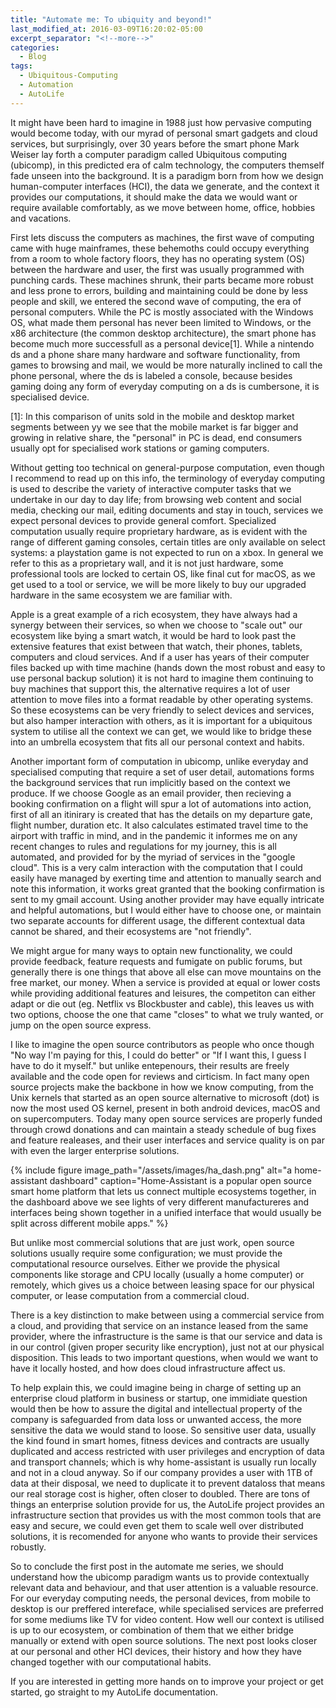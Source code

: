```yaml
---
title: "Automate me: To ubiquity and beyond!"
last_modified_at: 2016-03-09T16:20:02-05:00
excerpt_separator: "<!--more-->"
categories:
  - Blog
tags:
  - Ubiquitous-Computing
  - Automation
  - AutoLife
---
```

It might have been hard to imagine in 1988 just how pervasive computing would become today, with our myrad of personal smart gadgets and cloud services, but surprisingly, over 30 years before the smart phone Mark Weiser lay forth a computer paradigm called Ubiquitous computing (ubicomp), in this predicted era of calm technology, the computers themself fade unseen into the background. It is a paradigm born from how we design human-computer interfaces (HCI), the data we generate, and the context it provides our computations, it should make the data we would want or require available comfortably, as we move between home, office, hobbies and vacations. 

<!--more-->

First lets discuss the computers as machines, the first wave of computing came with huge mainframes, these behemoths could occupy everything from a room to whole factory floors, they has no operating system (OS) between the hardware and user, the first was usually programmed with punching cards. These machines shrunk, their parts became more robust and less prone to errors, building and maintaining could be done by less people and skill, we entered the second wave of computing, the era of personal computers. While the PC is mostly associated with the Windows OS, what made them personal has never been limited to Windows, or the x86 architecture (the common desktop architecture), the smart phone has become much more successfull as a personal device[1]. While a nintendo ds and a phone share many hardware and software functionality, from games to browsing and mail, we would be more naturally inclined to call the phone personal, where the ds is labeled a console, because besides gaming doing any form of everyday computing on a ds is cumbersone, it is specialised device.

[1]: In this comparison of units sold in the mobile and desktop market segments between yy we see that the mobile market is far bigger and growing in relative share, the "personal" in PC is dead, end consumers usually opt for specialised work stations or gaming computers. 

Without getting too technical on general-purpose computation, even though I recommend to read up on this info, the terminology of everyday computing is used to describe the variety of interactive computer tasks that we undertake in our day to day life; from browsing web content and social media, checking our mail, editing documents and stay in touch, services we expect personal devices to provide general comfort. Specialized computation usually require proprietary hardware, as is evident with the range of different gaming consoles, certain titles are only available on select systems: a playstation game is not expected to run on a xbox. In general we refer to this as a proprietary wall, and it is not just hardware, some professional tools are locked to certain OS, like final cut for macOS, as we get used to a tool or service, we will be more likely to buy our upgraded hardware in the same ecosystem we are familiar with. 

Apple is a great example of a rich ecosystem, they have always had a synergy between their services, so when we choose to "scale out" our ecosystem like bying a smart watch, it would be hard to look past the extensive features that exist between that watch, their phones, tablets, computers and cloud services. And if a user has years of their computer files backed up with time machine (hands down the most robust and easy to use personal backup solution) it is not hard to imagine them continuing to buy machines that support this, the alternative requires a lot of user attention to move files into a format readable by other operating systems. So these ecosystems can be very friendly to select devices and services, but also hamper interaction with others, as it is important for a ubiquitous system to utilise all the context we can get, we would like to bridge these into an umbrella ecosystem that fits all our personal context and habits. 

Another important form of computation in ubicomp, unlike everyday and specialised computing that require a set of user detail, automations forms the background services that run implicitly based on the context we produce. If we choose Google as an email provider, then recieving a booking confirmation on a flight will spur a lot of automations into action, first of all an itinirary is created that has the details on my departure gate, flight number, duration etc. It also calculates estimated travel time to the airport with traffic in mind, and in the pandemic it informes me on any recent changes to rules and regulations for my journey, this is all automated, and provided for by the myriad of services in the "google cloud". This is a very calm interaction with the computation that I could easily have managed by exerting time and attention to manually search and note this information, it works great granted that the booking confirmation is sent to my gmail account. Using another provider may have equally intricate and helpful automations, but I would either have to choose one, or maintain two separate accounts for different usage, the different contextual data cannot be shared, and their ecosystems are "not friendly".

We might argue for many ways to optain new functionality, we could provide feedback, feature requests and fumigate on public forums, but generally there is one things that above all else can move mountains on the free market, our money. When a service is provided at equal or lower costs while providing additional features and leisures, the competiton can either adapt or die out (eg. Netflix vs Blockbuster and cable), this leaves us with two options, choose the one that came "closes" to what we truly wanted, or jump on the open source express.

I like to imagine the open source contributors as people who once though "No way I'm paying for this, I could do better" or "If I want this, I guess I have to do it myself." but unlike entepenours, their results are freely available and the code open for reviews and cirticism. In fact many open source projects make the backbone in how we know computing, from the Unix kernels that started as an open source alternative to microsoft (dot) is now the most used OS kernel, present in both android devices, macOS and on supercomputers. Today many open source services are properly funded through crowd donations and can maintain a steady schedule of bug fixes and feature realeases, and their user interfaces and service quality is on par with even the larger enterprise solutions.

{% include figure image_path="/assets/images/ha_dash.png" alt="a home-assistant dashboard" caption="Home-Assistant is a popular open source smart home platform that lets us connect multiple ecosystems together, in the dashboard above we see lights of very different manufactureres and interfaces being shown together in a unified interface that would usually be split across different mobile apps." %}

 But unlike most commercial solutions that are just work, open source solutions usually require some configuration; we must provide the computational resource ourselves. Either we provide the physical components like storage and CPU locally (usually a home computer) or remotely, which gives us a choice between leasing space for our physical computer, or lease computation from a commercial cloud.

There is a key distinction to make between using a commercial service from a cloud, and providing that service on an instance leased from the same provider, where the infrastructure is the same is that our service and data is in our control (given proper security like encryption), just not at our physical disposition. This leads to two important questions, when would we want to have it locally hosted, and how does cloud infrastructure affect us.

To help explain this, we could imagine being in charge of setting up an enterprise cloud platform in business or startup, one immidiate question would then be how to assure the digital and intellectual property of the company is safeguarded from data loss or unwanted access, the more sensitive the data we would stand to loose. So sensitive user data, usually the kind found in smart homes, fitness devices and contracts are usually duplicated and access restricted with user privileges and encryption of data and transport channels; which is why home-assistant is usually run locally and not in a cloud anyway. So if our company provides a user with 1TB of data at their disposal, we need to duplicate it to prevent dataloss that means our real storage cost is higher, often closer to doubled. There are tons of things an enterprise solution provide for us, the AutoLife project provides an infrastructure section that provides us with the most common tools that are easy and secure, we could even get them to scale well over distributed solutions, it is recomended for anyone who wants to provide their services robustly.

So to conclude the first post in the automate me series, we should understand how the ubicomp paradigm wants us to provide contextually relevant data and behaviour, and that user attention is a valuable resource. For our everyday computing needs, the personal devices, from mobile to desktop is our preffered intereface, while specialised services are preferred for some mediums like TV for video content. How well our context is utilised is up to our ecosystem, or combination of them that we either bridge manually or extend with open source solutions. The next post looks closer at our personal and other HCI devices, their history and how they have changed together with our computational habits.

If you are interested in getting more hands on to improve your project or get started, go straight to my AutoLife documentation.
